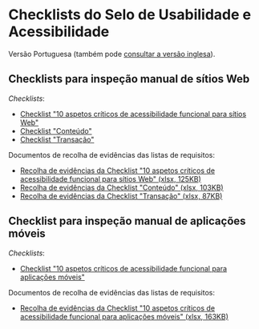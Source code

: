 # Checklists do Selo de Usabilidade e Acessibilidade

Versão Portuguesa (também pode [consultar a versão inglesa](https://amagovpt.github.io/kit-selo/checklists/en/)).

## Checklists para inspeção manual de sítios Web

<em lang="en">Checklists</em>:

- [Checklist "10 aspetos críticos de acessibilidade funcional para sítios Web"](checklist-10aspetos.html)
- [Checklist "Conteúdo"](checklist-conteudo.html)
- [Checklist "Transação"](checklist-transacao.html)

Documentos de recolha de evidências das listas de requisitos:

- [Recolha de evidências da Checklist "10 aspetos críticos de acessibilidade funcional para sítios Web" (xlsx, 125KB)](sintese-10aspetos.xlsx)
- [Recolha de evidências da Checklist "Conteúdo" (xlsx, 103KB)](sintese-conteudo.xlsx)
- [Recolha de evidências da Checklist "Transação" (xlsx, 87KB)](sintese-transacao.xlsx)

## Checklist para inspeção manual de aplicações móveis

<em lang="en">Checklists</em>:

- [Checklist "10 aspetos críticos de acessibilidade funcional para aplicações móveis"](mobile/10aspetos/)

Documentos de recolha de evidências das listas de requisitos:

- [Recolha de evidências da Checklist "10 aspetos críticos de acessibilidade funcional para aplicações móveis" (xlsx, 163KB)](mobile/10aspetos/sintese-10aspetos-mobile.xlsx)
